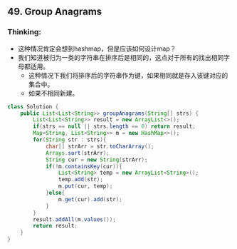 ## 49. Group Anagrams
### Thinking:
* 这种情况肯定会想到hashmap，但是应该如何设计map？
* 我们知道被归为一类的字符串在排序后是相同的，这点对于所有的找出相同字母都适用。
	* 这种情况下我们将排序后的字符串作为键，如果相同就是存入该键对应的集合中。
	* 如果不相同新建。

```Java
class Solution {
    public List<List<String>> groupAnagrams(String[] strs) {
        List<List<String>> result = new ArrayList<>();
        if(strs == null || strs.length == 0) return result;
        Map<String, List<String>> m = new HashMap<>();
        for(String str : strs){
            char[] strArr = str.toCharArray();
            Arrays.sort(strArr);
            String cur = new String(strArr);
            if(!m.containsKey(cur)){
                List<String> temp = new ArrayList<String>(); 
                temp.add(str);
                m.put(cur, temp);
            }else{
                m.get(cur).add(str);
            }
        }
        result.addAll(m.values());
        return result;
    }
}
```